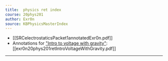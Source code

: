 ```yaml
---
title:  physics ret index
course: 20phys201
author: Exr0n
source: KBPhysicsMasterIndex
---
```


- [[SRCelectrostaticsPacket1annotatedExr0n.pdf]]
- Annotations for ["Intro to voltage with gravity"](https://nuevaschool.instructure.com/courses/2851/assignments/51288): [[exr0n20phys201retIntroVoltageWithGravity.pdf]]

---
